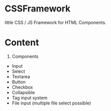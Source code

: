 # CSSFramework

little CSS / JS Framework for HTML Components.

# Content

1. Components
- Input
- Select
- Textarea
- Button
- Checkbox
- Collapsible
- Tag input system
- File input (multiple file select possible)
